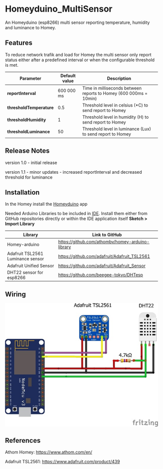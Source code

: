 # Homeyduino_MultiSensor
An Homeyduino (esp8266) multi sensor reporting temperature, humidity and luminance to Homey.

## Features
To reduce network trafik and load for Homey the multi sensor only report status either after a predefined interval or when the configurable threshold is met.

| Parameter              | Default value  | Description                                                          |
| ---------------------- | -------------- | -------------------------------------------------------------------- |
| **reportInterval**       | 600 000 ms   | Time in milliseconds between reports to Homey (600 000ms = 10min)    |
| **thresholdTemperature** | 0.5          | Threshold level in celsius (*C) to send report to Homey              |
| **thresholdHumidity**    | 1            | Threshold level in humidity (H) to send report to Homey              |
| **thresholdLuminance**   | 50           | Threshold level in luminance (Lux) to send report to Homey           |

## Release Notes
version 1.0 - initial release

version 1.1 - minor updates - increased reportInterval and decreased threshold for luminance

## Installation
In the Homey install the [Homeyduino](https://apps.athom.com/app/com.athom.homeyduino) app 

Needed Arduino Libraries to be included in [IDE](https://www.arduino.cc/en/Main/Software). Install them either from GitHub repositories directly or within the IDE application itself **Sketch > Import Library** 

| Library                            | Link to GitHub                                      |
| ---------------------------------- | --------------------------------------------------- |
| Homey-arduino                      |  https://github.com/athombv/homey-arduino-library   |      
| Adafruit TSL2561 Luminance sensor  |  https://github.com/adafruit/Adafruit_TSL2561       |
| Adafruit Unified Sensor            |  https://github.com/adafruit/Adafruit_Sensor        |
| DHT22 sensor for esp8266           |  https://github.com/beegee-tokyo/DHTesp             |

## Wiring

![Homeyduino_MultiSensor](https://github.com/MagnusPer/Homeyduino_MultiSensor/blob/master/docs/Homeyduino_MultiSensor.jpg)

## References
Athom Homey: https://www.athom.com/en/

Adafruit TSL2561: https://www.adafruit.com/product/439
